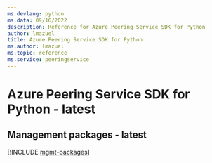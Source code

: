 ```yaml
---
ms.devlang: python
ms.data: 09/16/2022
description: Reference for Azure Peering Service SDK for Python
author: lmazuel
title: Azure Peering Service SDK for Python
ms.author: lmazuel
ms.topic: reference
ms.service: peeringservice
---
```

# Azure Peering Service SDK for Python - latest

## Management packages - latest
[!INCLUDE [mgmt-packages](peering-service-mgmt-index.md)]
